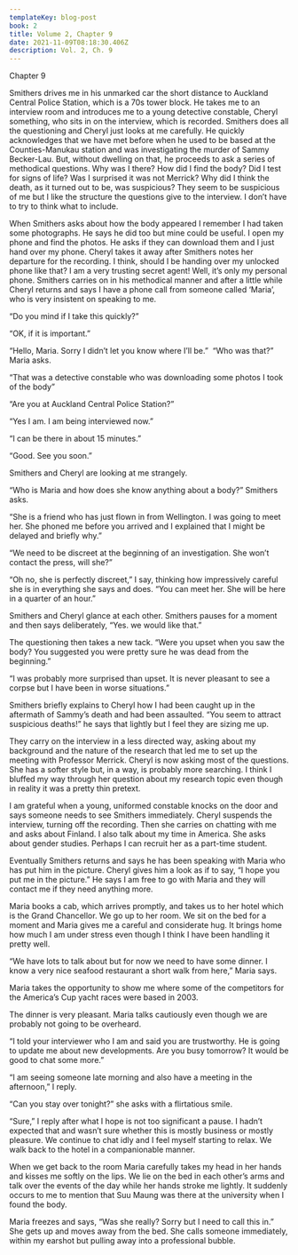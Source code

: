 ```yaml
---
templateKey: blog-post
book: 2
title: Volume 2, Chapter 9
date: 2021-11-09T08:18:30.406Z
description: Vol. 2, Ch. 9
---
```

Chapter 9

Smithers drives me in his unmarked car the short distance to Auckland Central Police Station, which is a 70s tower block. He takes me to an interview room and introduces me to a young detective constable, Cheryl something, who sits in on the interview, which is recorded. Smithers does all the questioning and Cheryl just looks at me carefully. He quickly acknowledges that we have met before when he used to be based at the Counties-Manukau station and was investigating the murder of Sammy Becker-Lau. But, without dwelling on that, he proceeds to ask a series of methodical questions. Why was I there? How did I find the body? Did I test for signs of life? Was I surprised it was not Merrick? Why did I think the death, as it turned out to be, was suspicious? They seem to be suspicious of me but I like the structure the questions give to the interview. I don’t have to try to think what to include.

When Smithers asks about how the body appeared I remember I had taken some photographs. He says he did too but mine could be useful. I open my phone and find the photos. He asks if they can download them and I just hand over my phone. Cheryl takes it away after Smithers notes her departure for the recording. I think, should I be handing over my unlocked phone like that? I am a very trusting secret agent! Well, it’s only my personal phone. Smithers carries on in his methodical manner and after a little while Cheryl returns and says I have a phone call from someone called ‘Maria’, who is very insistent on speaking to me. 

“Do you mind if I take this quickly?”

“OK, if it is important.”

“Hello, Maria. Sorry I didn’t let you know where I’ll be.”  “Who was that?” Maria asks.

“That was a detective constable who was downloading some photos I took of the body”

“Are you at Auckland Central Police Station?”

“Yes I am. I am being interviewed now.”

“I can be there in about 15 minutes.”

“Good. See you soon.”

Smithers and Cheryl are looking at me strangely.

“Who is Maria and how does she know anything about a body?” Smithers asks.

“She is a friend who has just flown in from Wellington. I was going to meet her. She phoned me before you arrived and I explained that I might be delayed and briefly why.”

“We need to be discreet at the beginning of an investigation. She won’t contact the press, will she?”

“Oh no, she is perfectly discreet,” I say, thinking how impressively careful she is in everything she says and does. “You can meet her. She will be here in a quarter of an hour.”

Smithers and Cheryl glance at each other. Smithers pauses for a moment and then says deliberately, “Yes. we would like that.” 

The questioning then takes a new tack. “Were you upset when you saw the body? You suggested you were pretty sure he was dead from the beginning.”

“I was probably more surprised than upset. It is never pleasant to see a corpse but I have been in worse situations.”

Smithers briefly explains to Cheryl how I had been caught up in the aftermath of Sammy’s death and had been assaulted. “You seem to attract suspicious deaths!” he says that lightly but I feel they are sizing me up.

They carry on the interview in a less directed way, asking about my background and the nature of the research that led me to set up the meeting with Professor Merrick. Cheryl is now asking most of the questions.  She has a softer style but, in a way, is probably more searching. I think I bluffed my way through her  question about my research topic  even though in reality it was a pretty thin pretext.

I am grateful when a young, uniformed constable knocks on the door and says someone needs to see Smithers immediately. Cheryl suspends the interview, turning off the recording. Then she carries on chatting with me and asks about Finland. I also talk about my time in America. She asks about gender studies. Perhaps I can recruit her as a part-time student.

Eventually Smithers returns and says he has been speaking with Maria who has put him in the picture. Cheryl gives him a look as if to say, “I hope you put me  in the picture.”  He says I am free to go with Maria and they will contact me if they need anything more.

Maria books a cab, which arrives promptly, and takes us to her hotel which is the Grand Chancellor. We go up to her room. We sit on the bed for a moment and Maria gives me a careful and considerate hug. It brings home how much I am under stress even though I think I have been handling it pretty well. 

“We have lots to talk about but for now we need to have some dinner. I know a very nice seafood restaurant a short walk from here,” Maria says.

Maria takes the opportunity to show me where some of the competitors for the America’s Cup yacht races were based in 2003.

The dinner is very pleasant. Maria talks cautiously even though we are probably not going to be overheard.

“I told your interviewer who I am and said you are trustworthy. He is going to update me about new developments. Are you busy tomorrow? It would be good to chat some more.”

“I am seeing someone late morning and also have a meeting in the afternoon,” I reply.

“Can you stay over tonight?” she asks with a flirtatious smile.

“Sure,” I reply after what I hope is not too significant a pause. I hadn’t expected that and wasn’t sure whether this is mostly business or mostly pleasure. We continue to chat idly and I feel myself starting to relax. We walk back to the hotel in a companionable manner.

When we get back to the room Maria carefully takes my head in her hands and kisses me softly on the lips. We lie on the bed in each other’s arms and talk over the events of the day while her hands stroke me lightly. It suddenly occurs to me to mention that Suu Maung was there at the university when I found the body. 

Maria freezes and says, “Was she really? Sorry but I need to call this in.” She gets up and moves away from the bed. She calls someone immediately, within my earshot but pulling away into a professional bubble.